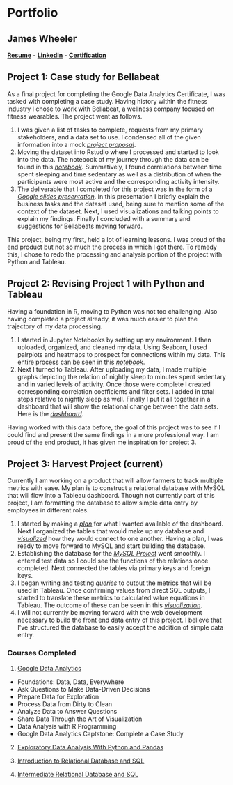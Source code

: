 # Portfolio
## James Wheeler 
**[Resume](https://docs.google.com/document/d/1pCTnupASnwYF3G4kDYsw9GDeExo4WH1TxFwKv5RCZyY/edit?usp=sharing)** - 
**[LinkedIn](https://www.linkedin.com/in/james-wheeler-85115b215/)** - **[Certification](https://coursera.org/share/2ab12b15d95d4fe4b8a58abb081c97d8)**

## Project 1: Case study for Bellabeat
As a final project for completing the Google Data Analytics Certificate, I was tasked with completing a case study. Having history within the fitness industry I chose to work with Bellabeat, a wellness company focused on fitness wearables. The project went as follows.

1. I was given a list of tasks to complete, requests from my primary stakeholders, and a data set to use. I condensed all of the given information into a mock *[project proposal](https://docs.google.com/document/d/1ToHGRn7pGlIVNgqHWGRJtbXiU3p2nxm36pNbNm4VwLQ/edit?usp=sharing)*.
2. Moving the dataset into Rstudio where I processed and started to look into the data. The notebook of my journey through the data can be found in this *[notebook](https://www.kaggle.com/jameswheelerda/bellabeat-capstone-080321)*. Summatively, I found correlations between time spent sleeping and time sedentary as well as a distribution of when the participants were most active and the corresponding activity intensity.
3. The deliverable that I completed for this project was in the form of a *[Google slides presentation](https://docs.google.com/presentation/d/17OLot-w2_zf2OD6mtz9Lg54_LiBtoin-LBGneXZw2ck/edit?usp=sharinghttps://docs.google.com/presentation/d/17OLot-w2_zf2OD6mtz9Lg54_LiBtoin-LBGneXZw2ck/edit?usp=sharing)*. In this presentation I briefly explain the business tasks and the dataset used, being sure to mention some of the context of the dataset. Next, I used visualizations and talking points to explain my findings. Finally I concluded with a summary and suggestions for Bellabeats moving forward.

This project, being my first, held a lot of learning lessons. I was proud of the end product but not so much the process in which I got there. To remedy this, I chose to redo the processing and analysis portion of the project with Python and Tableau.

## Project 2: Revising Project 1 with Python and Tableau
Having a foundation in R, moving to Python was not too challenging. Also having completed a project already, it was much easier to plan the trajectory of my data processing.

1. I started in Jupyter Notebooks by setting up my environment. I then uploaded, organized, and cleaned my data. Using Seaborn, I used pairplots and heatmaps to prospect for connections within my data. This entire process can be seen in this *[notebook](https://www.kaggle.com/jameswheelerda/bellabeatv2-083021)*.
2. Next I turned to Tableau. After uploading my data, I made multiple graphs depicting the relation of nightly sleep to minutes spent sedentary and in varied levels of activity. Once those were complete I created corresponding correlation coefficients and filter sets. I added in total steps relative to nightly sleep as well. Finally I put it all together in a dashboard that will show the relational change between the data sets. Here is the *[dashboard](https://public.tableau.com/app/profile/james.wheeler2559/viz/Bellabeat083021/EffectsofSleeponDailyMovement_1)*.

Having worked with this data before, the goal of this project was to see if I could find and present the same findings in a more professional way. I am proud of the end product, it has given me inspiration for project 3.

## Project 3: Harvest Project (current)
Currently I am working on a product that will allow farmers to track multiple metrics with ease. My plan is to construct a relational database with MySQL that will flow into a Tableau dashboard. Though not currently part of this project, I am formatting the database to allow simple data entry by employees in different roles. 

1. I started by making a *[plan](https://docs.google.com/document/d/1YyngyRyTgFPxvGVLCq6RIbK8hzeYZ-8hVMB1OoWBJCQ/edit?usp=sharing)* for what I wanted available of the dashboard.  Next I organized the tables that would make up my database and *[visualized](https://docs.google.com/spreadsheets/d/1PRz3RgTxUNtSMZVTSvkq5MRsYyyzI8XInMlv0Mt_sxc/edit?usp=sharing)* how they would connect to one another. Having a plan, I was ready to move forward to MySQL and start building the database.
2. Establishing the database for the *[MySQL Project](harvest_project_mysql.md)* went smoothly. I entered test data so I could see the functions of the relations once completed. Next connected the tables via primary keys and foreign keys.
3. I began writing and testing *[queries](https://docs.google.com/document/d/1dWfXSUgsX9NtvqmmeN4tWFAJD69o_n2yAJJpXa8sw44/edit?usp=sharing)* to output the metrics that will be used in Tableau. Once confirming values from direct SQL outputs, I started to translate these metrics to calculated value equations in Tableau. The outcome of these can be seen in this *[visualization](https://github.com/JamesWheeler4/James_Portfolio/blob/main/Images/Harvest_dashboard_2021.PNG)*.
4. I will not currently be moving forward with the web development necessary to build the front end data entry of this project. I believe that I've structured the database to easily accept the addition of simple data entry. 

### Courses Completed
1. [Google Data Analytics](
https://www.coursera.org/account/accomplishments/specialization/certificate/X79PFW94QH2W)
* Foundations: Data, Data, Everywhere
* Ask Questions to Make Data-Driven Decisions
* Prepare Data for Exploration
* Process Data from Dirty to Clean
* Analyze Data to Answer Questions
* Share Data Through the Art of Visualization
* Data Analysis with R Programming
* Google Data Analytics Captstone: Complete a Case Study

2. [Exploratory Data Analysis With Python and Pandas](
https://www.coursera.org/account/accomplishments/certificate/WUH4D5767JUQ)

3. [Introduction to Relational Database and SQL](
https://www.coursera.org/account/accomplishments/certificate/XDMZTUBPHVW5)

4. [Intermediate Relational Database and SQL](
https://www.coursera.org/account/accomplishments/certificate/9RNLUCLS9KDT)
